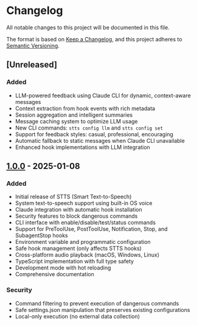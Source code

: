 # Changelog

All notable changes to this project will be documented in this file.

The format is based on [Keep a Changelog](https://keepachangelog.com/en/1.0.0/),
and this project adheres to [Semantic Versioning](https://semver.org/spec/v2.0.0.html).

## [Unreleased]

### Added
- LLM-powered feedback using Claude CLI for dynamic, context-aware messages
- Context extraction from hook events with rich metadata
- Session aggregation and intelligent summaries
- Message caching system to optimize LLM usage
- New CLI commands: `stts config llm` and `stts config set`
- Support for feedback styles: casual, professional, encouraging
- Automatic fallback to static messages when Claude CLI unavailable
- Enhanced hook implementations with LLM integration

## [1.0.0] - 2025-01-08

### Added
- Initial release of STTS (Smart Text-to-Speech)
- System text-to-speech support using built-in OS voice
- Claude integration with automatic hook installation
- Security features to block dangerous commands
- CLI interface with enable/disable/test/status commands
- Support for PreToolUse, PostToolUse, Notification, Stop, and SubagentStop hooks
- Environment variable and programmatic configuration
- Safe hook management (only affects STTS hooks)
- Cross-platform audio playback (macOS, Windows, Linux)
- TypeScript implementation with full type safety
- Development mode with hot reloading
- Comprehensive documentation

### Security
- Command filtering to prevent execution of dangerous commands
- Safe settings.json manipulation that preserves existing configurations
- Local-only execution (no external data collection)

[1.0.0]: https://github.com/ehaye/stts/releases/tag/v1.0.0